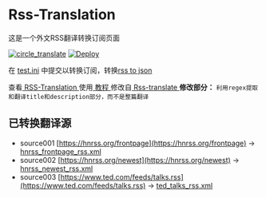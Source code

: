 # Rss-Translation

这是一个外文RSS翻译转换订阅页面 

[![circle_translate](https://github.com/tjsky/Rss-Translation/actions/workflows/circle_translate.yml/badge.svg)](https://github.com/tjsky/Rss-Translation/actions/workflows/circle_translate.yml)
[![Deploy](https://github.com/tjsky/Rss-Translation/actions/workflows/jekyll-gh-pages.yml/badge.svg)](https://github.com/tjsky/Rss-Translation/actions/workflows/jekyll-gh-pages.yml)

在 [test.ini](https://github.com/tjsky/Rss-Translation/blob/main/test.ini) 中提交以转换订阅，转换[rss to json](https://rss2json.com/)

查看[ RSS-Translation ](https://tjsky.github.io/RSS-Translation)使用[ 教程 ](https://www.tjsky.net/tutorial/644)修改自[ Rss-translate ](https://github.com/rcy1314/Rss-Translation/)
**修改部分：** `利用regex提取和翻译title和description部分，而不是整篇翻译`
## 已转换翻译源

 - source001 [https://hnrss.org/frontpage](https://hnrss.org/frontpage) -> [hnrss_frontpage_rss.xml](rss/hnrss_frontpage_rss.xml)
 - source002 [https://hnrss.org/newest](https://hnrss.org/newest) -> [hnrss_newest_rss.xml](rss/hnrss_newest_rss.xml)
 - source003 [https://www.ted.com/feeds/talks.rss](https://www.ted.com/feeds/talks.rss) -> [ted_talks_rss.xml](rss/ted_talks_rss.xml)
